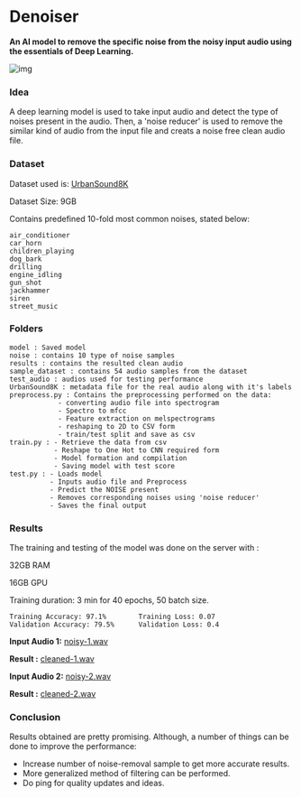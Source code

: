 # Denoiser
**An AI model to remove the specific noise from the noisy input audio using the essentials of Deep Learning.**

![img](https://steamuserimages-a.akamaihd.net/ugc/155775956858409027/07547CE6405B1FE32EDECEF2D5635C9871E33F04/)

### Idea
A deep learning model is used to take input audio and detect the type of noises present in the audio. Then, a 'noise reducer' is used to remove the similar kind of audio from the input file and creats a noise free clean audio file.

### Dataset
Dataset used is: [UrbanSound8K](https://urbansounddataset.weebly.com/urbansound8k.html)

Dataset Size: 9GB

Contains predefined 10-fold most common noises, stated below:

    air_conditioner
    car_horn
    children_playing
    dog_bark
    drilling
    engine_idling
    gun_shot
    jackhammer
    siren
    street_music

### Folders
    model : Saved model
    noise : contains 10 type of noise samples
    results : contains the resulted clean audio
    sample_dataset : contains 54 audio samples from the dataset
    test_audio : audios used for testing performance
    UrbanSound8K : metadata file for the real audio along with it's labels
    preprocess.py : Contains the preprocessing performed on the data:
                - converting audio file into spectrogram
                - Spectro to mfcc 
                - Feature extraction on melspectrograms
                - reshaping to 2D to CSV form
                - train/test split and save as csv
    train.py : - Retrieve the data from csv 
               - Reshape to One Hot to CNN required form
               - Model formation and compilation
               - Saving model with test score
    test.py : - Loads model
              - Inputs audio file and Preprocess
              - Predict the NOISE present
              - Removes corresponding noises using 'noise reducer'
              - Saves the final output
    
### Results

The training and testing of the model was done on the server with : 

32GB RAM 

16GB GPU 

Training duration: 3 min for 40 epochs, 50 batch size.

    Training Accuracy: 97.1%        Training Loss: 0.07
    Validation Accuracy: 79.5%      Validation Loss: 0.4
    
**Input Audio 1:** [noisy-1.wav](https://drive.google.com/file/d/1e5FI30J-grBRXg68a8o2Fdw_V_5DdGTy/view?usp=sharing)

**Result :** [cleaned-1.wav](https://drive.google.com/file/d/1L-ndhO4sWllQOe9Isq-CB6ZC6mevjawU/view?usp=sharing)
    
**Input Audio 2:** [noisy-2.wav](https://drive.google.com/file/d/1_vEW7WtA8-758ZgY4-QZnVKTSyQpFrKw/view?usp=sharing)

**Result :** [cleaned-2.wav](https://drive.google.com/file/d/1o9r5YFMahuN41Ik2HNZkvX55PWwaFjcc/view) 

### Conclusion
Results obtained are pretty promising. Although, a number of things can be done to improve the performance:

- Increase number of noise-removal sample to get more accurate results.
- More generalized method of filtering can be performed.
- Do ping for quality updates and ideas.
    
    

              
               
